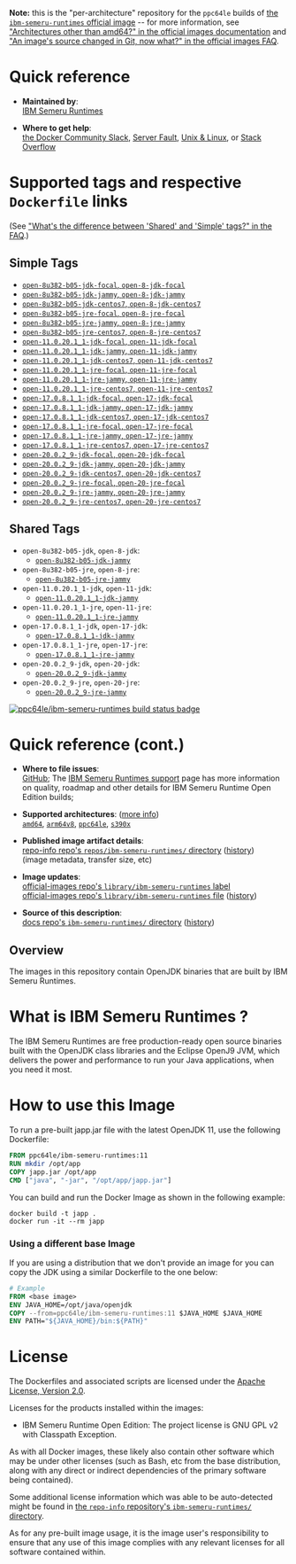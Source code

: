 <!--

********************************************************************************

WARNING:

    DO NOT EDIT "ibm-semeru-runtimes/README.md"

    IT IS AUTO-GENERATED

    (from the other files in "ibm-semeru-runtimes/" combined with a set of templates)

********************************************************************************

-->

**Note:** this is the "per-architecture" repository for the `ppc64le` builds of [the `ibm-semeru-runtimes` official image](https://hub.docker.com/_/ibm-semeru-runtimes) -- for more information, see ["Architectures other than amd64?" in the official images documentation](https://github.com/docker-library/official-images#architectures-other-than-amd64) and ["An image's source changed in Git, now what?" in the official images FAQ](https://github.com/docker-library/faq#an-images-source-changed-in-git-now-what).

# Quick reference

-	**Maintained by**:  
	[IBM Semeru Runtimes](https://github.com/ibmruntimes/semeru-containers)

-	**Where to get help**:  
	[the Docker Community Slack](https://dockr.ly/comm-slack), [Server Fault](https://serverfault.com/help/on-topic), [Unix & Linux](https://unix.stackexchange.com/help/on-topic), or [Stack Overflow](https://stackoverflow.com/help/on-topic)

# Supported tags and respective `Dockerfile` links

(See ["What's the difference between 'Shared' and 'Simple' tags?" in the FAQ](https://github.com/docker-library/faq#whats-the-difference-between-shared-and-simple-tags).)

## Simple Tags

-	[`open-8u382-b05-jdk-focal`, `open-8-jdk-focal`](https://github.com/ibmruntimes/semeru-containers/blob/b82ce32c38a0c6c56158818960e041ca3871b46a/8/jdk/ubuntu/focal/Dockerfile.open.releases.full)
-	[`open-8u382-b05-jdk-jammy`, `open-8-jdk-jammy`](https://github.com/ibmruntimes/semeru-containers/blob/b82ce32c38a0c6c56158818960e041ca3871b46a/8/jdk/ubuntu/jammy/Dockerfile.open.releases.full)
-	[`open-8u382-b05-jdk-centos7`, `open-8-jdk-centos7`](https://github.com/ibmruntimes/semeru-containers/blob/b82ce32c38a0c6c56158818960e041ca3871b46a/8/jdk/centos/Dockerfile.open.releases.full)
-	[`open-8u382-b05-jre-focal`, `open-8-jre-focal`](https://github.com/ibmruntimes/semeru-containers/blob/b82ce32c38a0c6c56158818960e041ca3871b46a/8/jre/ubuntu/focal/Dockerfile.open.releases.full)
-	[`open-8u382-b05-jre-jammy`, `open-8-jre-jammy`](https://github.com/ibmruntimes/semeru-containers/blob/b82ce32c38a0c6c56158818960e041ca3871b46a/8/jre/ubuntu/jammy/Dockerfile.open.releases.full)
-	[`open-8u382-b05-jre-centos7`, `open-8-jre-centos7`](https://github.com/ibmruntimes/semeru-containers/blob/b82ce32c38a0c6c56158818960e041ca3871b46a/8/jre/centos/Dockerfile.open.releases.full)
-	[`open-11.0.20.1_1-jdk-focal`, `open-11-jdk-focal`](https://github.com/ibmruntimes/semeru-containers/blob/b82ce32c38a0c6c56158818960e041ca3871b46a/11/jdk/ubuntu/focal/Dockerfile.open.releases.full)
-	[`open-11.0.20.1_1-jdk-jammy`, `open-11-jdk-jammy`](https://github.com/ibmruntimes/semeru-containers/blob/b82ce32c38a0c6c56158818960e041ca3871b46a/11/jdk/ubuntu/jammy/Dockerfile.open.releases.full)
-	[`open-11.0.20.1_1-jdk-centos7`, `open-11-jdk-centos7`](https://github.com/ibmruntimes/semeru-containers/blob/b82ce32c38a0c6c56158818960e041ca3871b46a/11/jdk/centos/Dockerfile.open.releases.full)
-	[`open-11.0.20.1_1-jre-focal`, `open-11-jre-focal`](https://github.com/ibmruntimes/semeru-containers/blob/b82ce32c38a0c6c56158818960e041ca3871b46a/11/jre/ubuntu/focal/Dockerfile.open.releases.full)
-	[`open-11.0.20.1_1-jre-jammy`, `open-11-jre-jammy`](https://github.com/ibmruntimes/semeru-containers/blob/b82ce32c38a0c6c56158818960e041ca3871b46a/11/jre/ubuntu/jammy/Dockerfile.open.releases.full)
-	[`open-11.0.20.1_1-jre-centos7`, `open-11-jre-centos7`](https://github.com/ibmruntimes/semeru-containers/blob/b82ce32c38a0c6c56158818960e041ca3871b46a/11/jre/centos/Dockerfile.open.releases.full)
-	[`open-17.0.8.1_1-jdk-focal`, `open-17-jdk-focal`](https://github.com/ibmruntimes/semeru-containers/blob/b82ce32c38a0c6c56158818960e041ca3871b46a/17/jdk/ubuntu/focal/Dockerfile.open.releases.full)
-	[`open-17.0.8.1_1-jdk-jammy`, `open-17-jdk-jammy`](https://github.com/ibmruntimes/semeru-containers/blob/b82ce32c38a0c6c56158818960e041ca3871b46a/17/jdk/ubuntu/jammy/Dockerfile.open.releases.full)
-	[`open-17.0.8.1_1-jdk-centos7`, `open-17-jdk-centos7`](https://github.com/ibmruntimes/semeru-containers/blob/b82ce32c38a0c6c56158818960e041ca3871b46a/17/jdk/centos/Dockerfile.open.releases.full)
-	[`open-17.0.8.1_1-jre-focal`, `open-17-jre-focal`](https://github.com/ibmruntimes/semeru-containers/blob/b82ce32c38a0c6c56158818960e041ca3871b46a/17/jre/ubuntu/focal/Dockerfile.open.releases.full)
-	[`open-17.0.8.1_1-jre-jammy`, `open-17-jre-jammy`](https://github.com/ibmruntimes/semeru-containers/blob/b82ce32c38a0c6c56158818960e041ca3871b46a/17/jre/ubuntu/jammy/Dockerfile.open.releases.full)
-	[`open-17.0.8.1_1-jre-centos7`, `open-17-jre-centos7`](https://github.com/ibmruntimes/semeru-containers/blob/b82ce32c38a0c6c56158818960e041ca3871b46a/17/jre/centos/Dockerfile.open.releases.full)
-	[`open-20.0.2_9-jdk-focal`, `open-20-jdk-focal`](https://github.com/ibmruntimes/semeru-containers/blob/b82ce32c38a0c6c56158818960e041ca3871b46a/20/jdk/ubuntu/focal/Dockerfile.open.releases.full)
-	[`open-20.0.2_9-jdk-jammy`, `open-20-jdk-jammy`](https://github.com/ibmruntimes/semeru-containers/blob/b82ce32c38a0c6c56158818960e041ca3871b46a/20/jdk/ubuntu/jammy/Dockerfile.open.releases.full)
-	[`open-20.0.2_9-jdk-centos7`, `open-20-jdk-centos7`](https://github.com/ibmruntimes/semeru-containers/blob/b82ce32c38a0c6c56158818960e041ca3871b46a/20/jdk/centos/Dockerfile.open.releases.full)
-	[`open-20.0.2_9-jre-focal`, `open-20-jre-focal`](https://github.com/ibmruntimes/semeru-containers/blob/b82ce32c38a0c6c56158818960e041ca3871b46a/20/jre/ubuntu/focal/Dockerfile.open.releases.full)
-	[`open-20.0.2_9-jre-jammy`, `open-20-jre-jammy`](https://github.com/ibmruntimes/semeru-containers/blob/b82ce32c38a0c6c56158818960e041ca3871b46a/20/jre/ubuntu/jammy/Dockerfile.open.releases.full)
-	[`open-20.0.2_9-jre-centos7`, `open-20-jre-centos7`](https://github.com/ibmruntimes/semeru-containers/blob/b82ce32c38a0c6c56158818960e041ca3871b46a/20/jre/centos/Dockerfile.open.releases.full)

## Shared Tags

-	`open-8u382-b05-jdk`, `open-8-jdk`:
	-	[`open-8u382-b05-jdk-jammy`](https://github.com/ibmruntimes/semeru-containers/blob/b82ce32c38a0c6c56158818960e041ca3871b46a/8/jdk/ubuntu/jammy/Dockerfile.open.releases.full)
-	`open-8u382-b05-jre`, `open-8-jre`:
	-	[`open-8u382-b05-jre-jammy`](https://github.com/ibmruntimes/semeru-containers/blob/b82ce32c38a0c6c56158818960e041ca3871b46a/8/jre/ubuntu/jammy/Dockerfile.open.releases.full)
-	`open-11.0.20.1_1-jdk`, `open-11-jdk`:
	-	[`open-11.0.20.1_1-jdk-jammy`](https://github.com/ibmruntimes/semeru-containers/blob/b82ce32c38a0c6c56158818960e041ca3871b46a/11/jdk/ubuntu/jammy/Dockerfile.open.releases.full)
-	`open-11.0.20.1_1-jre`, `open-11-jre`:
	-	[`open-11.0.20.1_1-jre-jammy`](https://github.com/ibmruntimes/semeru-containers/blob/b82ce32c38a0c6c56158818960e041ca3871b46a/11/jre/ubuntu/jammy/Dockerfile.open.releases.full)
-	`open-17.0.8.1_1-jdk`, `open-17-jdk`:
	-	[`open-17.0.8.1_1-jdk-jammy`](https://github.com/ibmruntimes/semeru-containers/blob/b82ce32c38a0c6c56158818960e041ca3871b46a/17/jdk/ubuntu/jammy/Dockerfile.open.releases.full)
-	`open-17.0.8.1_1-jre`, `open-17-jre`:
	-	[`open-17.0.8.1_1-jre-jammy`](https://github.com/ibmruntimes/semeru-containers/blob/b82ce32c38a0c6c56158818960e041ca3871b46a/17/jre/ubuntu/jammy/Dockerfile.open.releases.full)
-	`open-20.0.2_9-jdk`, `open-20-jdk`:
	-	[`open-20.0.2_9-jdk-jammy`](https://github.com/ibmruntimes/semeru-containers/blob/b82ce32c38a0c6c56158818960e041ca3871b46a/20/jdk/ubuntu/jammy/Dockerfile.open.releases.full)
-	`open-20.0.2_9-jre`, `open-20-jre`:
	-	[`open-20.0.2_9-jre-jammy`](https://github.com/ibmruntimes/semeru-containers/blob/b82ce32c38a0c6c56158818960e041ca3871b46a/20/jre/ubuntu/jammy/Dockerfile.open.releases.full)

[![ppc64le/ibm-semeru-runtimes build status badge](https://img.shields.io/jenkins/s/https/doi-janky.infosiftr.net/job/multiarch/job/ppc64le/job/ibm-semeru-runtimes.svg?label=ppc64le/ibm-semeru-runtimes%20%20build%20job)](https://doi-janky.infosiftr.net/job/multiarch/job/ppc64le/job/ibm-semeru-runtimes/)

# Quick reference (cont.)

-	**Where to file issues**:  
	[GitHub](https://github.com/ibmruntimes/Semeru-Runtimes/issues); The [IBM Semeru Runtimes support](https://ibm.com/semeru-runtimes) page has more information on quality, roadmap and other details for IBM Semeru Runtime Open Edition builds;

-	**Supported architectures**: ([more info](https://github.com/docker-library/official-images#architectures-other-than-amd64))  
	[`amd64`](https://hub.docker.com/r/amd64/ibm-semeru-runtimes/), [`arm64v8`](https://hub.docker.com/r/arm64v8/ibm-semeru-runtimes/), [`ppc64le`](https://hub.docker.com/r/ppc64le/ibm-semeru-runtimes/), [`s390x`](https://hub.docker.com/r/s390x/ibm-semeru-runtimes/)

-	**Published image artifact details**:  
	[repo-info repo's `repos/ibm-semeru-runtimes/` directory](https://github.com/docker-library/repo-info/blob/master/repos/ibm-semeru-runtimes) ([history](https://github.com/docker-library/repo-info/commits/master/repos/ibm-semeru-runtimes))  
	(image metadata, transfer size, etc)

-	**Image updates**:  
	[official-images repo's `library/ibm-semeru-runtimes` label](https://github.com/docker-library/official-images/issues?q=label%3Alibrary%2Fibm-semeru-runtimes)  
	[official-images repo's `library/ibm-semeru-runtimes` file](https://github.com/docker-library/official-images/blob/master/library/ibm-semeru-runtimes) ([history](https://github.com/docker-library/official-images/commits/master/library/ibm-semeru-runtimes))

-	**Source of this description**:  
	[docs repo's `ibm-semeru-runtimes/` directory](https://github.com/docker-library/docs/tree/master/ibm-semeru-runtimes) ([history](https://github.com/docker-library/docs/commits/master/ibm-semeru-runtimes))

## Overview

The images in this repository contain OpenJDK binaries that are built by IBM Semeru Runtimes.

# What is IBM Semeru Runtimes ?

The IBM Semeru Runtimes are free production-ready open source binaries built with the OpenJDK class libraries and the Eclipse OpenJ9 JVM, which delivers the power and performance to run your Java applications, when you need it most.

# How to use this Image

To run a pre-built japp.jar file with the latest OpenJDK 11, use the following Dockerfile:

```dockerfile
FROM ppc64le/ibm-semeru-runtimes:11
RUN mkdir /opt/app
COPY japp.jar /opt/app
CMD ["java", "-jar", "/opt/app/japp.jar"]
```

You can build and run the Docker Image as shown in the following example:

```console
docker build -t japp .
docker run -it --rm japp
```

### Using a different base Image

If you are using a distribution that we don't provide an image for you can copy the JDK using a similar Dockerfile to the one below:

```dockerfile
# Example
FROM <base image>
ENV JAVA_HOME=/opt/java/openjdk
COPY --from=ppc64le/ibm-semeru-runtimes:11 $JAVA_HOME $JAVA_HOME
ENV PATH="${JAVA_HOME}/bin:${PATH}"
```

# License

The Dockerfiles and associated scripts are licensed under the [Apache License, Version 2.0](http://www.apache.org/licenses/LICENSE-2.0.html).

Licenses for the products installed within the images:

-	IBM Semeru Runtime Open Edition: The project license is GNU GPL v2 with Classpath Exception.

As with all Docker images, these likely also contain other software which may be under other licenses (such as Bash, etc from the base distribution, along with any direct or indirect dependencies of the primary software being contained).

Some additional license information which was able to be auto-detected might be found in [the `repo-info` repository's `ibm-semeru-runtimes/` directory](https://github.com/docker-library/repo-info/tree/master/repos/ibm-semeru-runtimes).

As for any pre-built image usage, it is the image user's responsibility to ensure that any use of this image complies with any relevant licenses for all software contained within.
